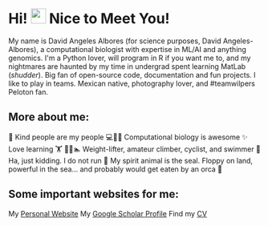 # Hi! <img src="https://media.giphy.com/media/hvRJCLFzcasrR4ia7z/giphy.gif" width="30px"> Nice to Meet You!

My name is David Angeles Albores (for science purposes, David Angeles-Albores), a computational biologist with expertise in ML/AI and anything genomics. I'm a Python lover, will program in R if you want me to, and my nightmares are haunted by my time in undergrad spent learning MatLab (_shudder_). Big fan of open-source code, documentation and fun projects. I like to play in teams. Mexican native, photography lover, and #teamwilpers Peloton fan.

## More about me:
💜 Kind people are my people
💻👨‍🔬 Computational biology is awesome
✨ Love learning
🏋️ 🧗🚴🏊 Weight-lifter, amateur climber, cyclist, and swimmer
🏃 Ha, just kidding. I do not run
🦭 My spirit animal is the seal. Floppy on land, powerful in the sea... and probably would get eaten by an orca 🤔

## Some important websites for me:
My [Personal Website](https://dangeles.github.io/)
My [Google Scholar Profile](https://scholar.google.es/citations?hl=en&pli=1&user=03C2DtQAAAAJ)
Find my [CV](https://dangeles.github.io/AngelesAlboresDavid_cv.pdf)


